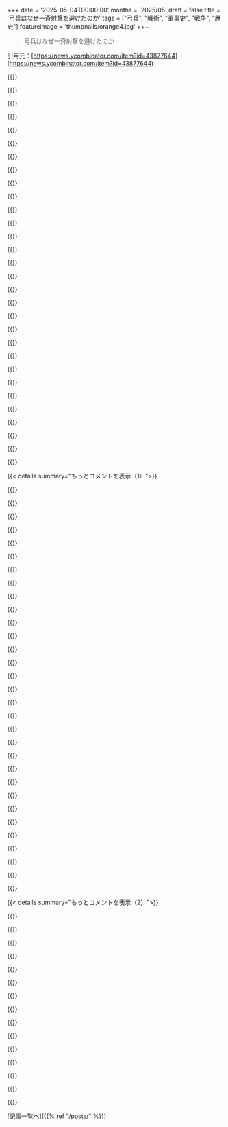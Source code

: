 +++
date = '2025-05-04T00:00:00'
months = '2025/05'
draft = false
title = '弓兵はなぜ一斉射撃を避けたのか'
tags = ["弓兵", "戦術", "軍事史", "戦争", "歴史"]
featureimage = 'thumbnails/orange4.jpg'
+++

> 弓兵はなぜ一斉射撃を避けたのか

引用元：[https://news.ycombinator.com/item?id=43877644](https://news.ycombinator.com/item?id=43877644)




{{<matomeQuote body="著者がちゃんと話してないのは兵隊の規律かな．規律があれば矢の雨も平気だろうけど，普通の徴集農民にはかなりビビると思う．訓練も装備もダメだし，戦いに思い入れもない．現代の銃も倒すより牽制がメインだしね．矢がきたら突っ込むのが賢いかもだけど，初めて戦う素人には隠れたくなるのが本能だろうな．<br>弓兵は連射できないし，近接戦闘もできるか守られてる．遠距離で敵に矢を浪費させるのは理にかなってるし，弓兵も敵が近づくまで待つ方がいい．相手によって戦術も違うだろうね．Persiansが規律のない部族相手に弓で勝てたのも，規律あるGreeks相手に損害少なく接近できたのも納得だよ．" userName="jjk166" createdAt="2025/05/04 23:03:46" color="#ff5733">}}




{{<matomeQuote body="前のコメントの『普通の徴集農民にはかなりビビると思う．』ってとこだけど，歴史的な背景によるね．middle agesの普通の徴集農民は領主のお供として来てただろうし，逃げたり隊列を乱したりしたら村のみんなにバレて一生言われそう．当時の徴集兵はプロじゃなく，村人や農民仲間と一緒に戦った．訓練じゃなく社会的な圧力でまとまってたんだよ．" userName="throwup238" createdAt="2025/05/05 02:51:41" color="#ff5c5c">}}




{{<matomeQuote body="前のコメントの『middle agesの普通の徴集農民は領主のお供として…』ってとこね．Middle agesの農民のほとんどは戦闘に参加しなかったよ，反乱以外は．もし領主に連れて行かれても，戦場は避けて設営とか馬の世話とか補助的な仕事してたはず．徴兵制はRenaissance中期くらいからで，Middle agesの戦いはほぼ貴族がやってたんだ．" userName="antisthenes" createdAt="2025/05/05 06:08:17" color="#38d3d3">}}




{{<matomeQuote body="著者のBretは別の記事で徴集兵の規律について議論してるよ（https：／／acoup．blog／2022／06／17／collectionsーtotalーgeneralshipー…）．特に”ドリル”の概念に注目してる．『規律を作るには，戦場でやることを体に染み付くまで練習させるのが基本．怖くて考えられなくても，訓練通りに機械的に動けるようにする．』『ドリルは厳しくてかなり過酷になりがち．特にEuropeの近世では，貴族の士官が農民出身の兵士を見下してて，機械にするために過酷なドリルが導入されたんだ．』" userName="tomr_stargazer" createdAt="2025/05/05 03:15:46" color="#45d325">}}




{{<matomeQuote body="個人的には，これが”一斉射撃なし”って考えへの重要な反論だと思うな．現代まで兵士は単独で動かない．隊列で動いて，訓練されたことを繰り返す．弓兵の部隊も同じだろう．隊長の指示に従って一斉に動いたはず．衝撃を与えるためじゃなく，疲労管理，矢の補給，しっかり引いて撃つためだよ．" userName="treis" createdAt="2025/05/05 12:27:10" color="#38d3d3">}}




{{<matomeQuote body="隊列で一緒に動くのと，全ての動きを完全に合わせるのとは違うよ．歩兵がみんな一斉に剣を振った？もちろん違う．弓兵が隣の人を”待って”撃つなんて意味がない．記事が指摘してるように，一斉射撃は疲労を増やすんだ，減らすんじゃなくて．" userName="pimlottc" createdAt="2025/05/05 13:11:09" color="">}}




{{<matomeQuote body="矢の集中砲火が来たら最速で距離を詰めるのが賢いかもって話だけど，そこで一斉射撃が役立つかもね．複数の馬や兵士に同時に当たれば，進むペースが崩れてつまずいたり積み重なったりするかも．進軍が遅れれば，さらに後の矢に当たる時間が増えるからね．" userName="trhway" createdAt="2025/05/05 00:01:27" color="#ff5733">}}




{{<matomeQuote body="著者がちゃんと話してないのは兵隊の規律って話の例として，Leonidas率いるSpartan軍があるね．兵士の一人が本当に言ったらしいよ，Persiansが火の矢を降らせるなら，日陰で戦えるって．" userName="anshumankmr" createdAt="2025/05/05 12:53:50" color="">}}




{{<matomeQuote body="弓兵って、だいたい農民か自由民だったんだよね。すごく長い時間と幅広い文化の話をしてるから、絶対的な真実よりトレンドで語るべきかな。<br>弓兵みたいなセミプロ兵士の徴兵や活用は、彼らがかなり役に立ったから普通にあったことだよ。セミプロってのは、戦時以外は政府からの手当はないけど、訓練は奨励されてたってこと。<br>https：//en.wikipedia.org/wiki/Assize_of_Arms_of_1252<br>「わが国の国民は、貧富を問わず、以前は遊びの中で弓術を練習していた。神の助けにより、これによりわが国に大きな名誉と利益がもたらされ、わが国の軍事事業において我々自身にも少なからぬ利点があったことはよく知られている…同国のすべての者は、体力があれば、休日には弓矢を使って遊び…弓術を学び練習しなければならない。」" userName="Retric" createdAt="2025/05/05 09:49:07" color="#785bff">}}




{{<matomeQuote body="筆者、スパルタのことと、スパルタ崇拝してる人たち、あとスパルタ伝説の根拠になってる情報の質（退屈した元老院議員向けのテーマパークと化してた時代の、ローマ人による二次情報）について、めっちゃひどい見方してるね。<br>https：//acoup.blog/2022/08/19/collections-this-isnt-sparta-r..." userName="folbec" createdAt="2025/05/05 13:22:49" color="#785bff">}}




{{<matomeQuote body="ある視点から見ると、常備軍に驚くほど近いね。税金が中央政府に行ってから兵士に支払われるんじゃなくて、兵士に税金徴収地域が割り当てられて、軍備維持の報酬として自分たちの取り分をキープするってだけ。<br>（もちろん、ちょっと違う視点から見ると、用心棒稼業と区別つかないけどね）" userName="usrusr" createdAt="2025/05/05 08:15:41" color="#38d3d3">}}




{{<matomeQuote body="＞近代まで、兵士は単独で何もできなかった。隊列を組んで、訓練された通り繰り返すだけだ。<br>いやいや、訓練ってのは火薬兵器を使うようになったことへの対応だよ。<br>＞近代まで、兵士は単独で何もできなかった。<br>Julius Caesarの記述に、後方から攻撃されたとき、最後列の兵士たちが皆殺しにされる代わりに、後ろ向きになって戦い始めたっていう一節があるんだ。これ、Caesarがこの見事な機動に一切責任がないって示唆されてることで特に注目されてるんだよね。<br>でもその前に、これが実際に見事で自発的な戦場での機動だったってこと、誰も訓練されたことのない動きだったってことに注目すべきだよ。" userName="thaumasiotes" createdAt="2025/05/05 14:59:34" color="#45d325">}}




{{<matomeQuote body="味方の騎兵や歩兵が交戦してるのに、さらに矢を送り込む指揮官ってのは（悪い意味で）特別な奴だよね。実際に起きた記録はあるだろうけど、味方と同じくらい敵に損害与えるって覚悟しなきゃだめだ。" userName="_heimdall" createdAt="2025/05/05 02:39:07" color="#45d325">}}




{{<matomeQuote body="いい記事だったね、ロングボウの利点についても聞けたら良かったな。" userName="detourdog" createdAt="2025/05/05 00:00:30" color="">}}




{{<matomeQuote body="ローマ軍は広範に訓練と規律を徹底してたよ。それとローマ軍には下級・中級の指揮官がいて、一定の制限内で決断して部隊を指揮できたんだ。Caesarから全ての兵士に直接命令が行ってたわけじゃない。百人隊長ならあの指示は出せたかもしれないね、個々の兵士レベルで自発的にやったことじゃないと思うよ。どの戦いのことか分からないけど、たぶんAlesiaの包囲戦かな？分からないから具体的なコメントはできないけどね。<br>https：//web.archive.org/web/20150901204127/http：//www.roman-..." userName="542354234235" createdAt="2025/05/05 18:39:48" color="#785bff">}}




{{<matomeQuote body="Henry the 3rdが農民全体に定期的に弓術訓練させるって決めた法令は、百年戦争中のイングランドにとって本当にうまくいったよね。危険で熟練した遠距離戦士をたくさん戦場に送ることができて、Crécyとか（もちろん）Agincourtみたいな大勝利につながったんだから。" userName="whythre" createdAt="2025/05/05 20:09:52" color="#ff33a1">}}




{{<matomeQuote body="軍隊には、領主や騎士のお供の者（農民でもありえたけど、農民が戦に行く理由はだいたい無かったし、領主が農奴を強制する法的手段も少なかった）、傭兵（https：//en.wikipedia.org/wiki/Free_company）、または一般法の囚人（ロシアがウクライナでやったように）みたいな、多かれ少なかれプロの歩兵がたくさんいたんだ。<br>自由な身分の家族は、地元の領主が招集したら、誰か一人を戦場に送らなきゃいけないことがよくあったね。" userName="pm3003" createdAt="2025/05/05 11:09:59" color="#ff33a1">}}




{{<matomeQuote body="徴兵された農民が戦闘に直面したらどうなるか、俺たち結構よく分かってるよ。ひたすら「主の祈り」を唱えながら膝をつくのさ…。" userName="ashoeafoot" createdAt="2025/05/05 15:16:24" color="">}}




{{<matomeQuote body="平均的な弓と素人の兵士の命中精度を考えると、射程距離の近くにはいたくないだろうな。ちゃんと飛ばなかったり、滑ったり、機能不全になる矢も結構あるだろうから、すぐ後ろから撃たれたいわけないもんね。" userName="wvh" createdAt="2025/05/05 07:57:20" color="#ff5733">}}




{{<matomeQuote body="acoup.blogの別の例として、Caesarの軍がBibracteで前後から攻撃されても勝利した話は有名だね。Caesar自身は指示してないってのが、下級士官の判断だった可能性を示唆してる。<br>とはいえ、古典や中世の軍隊が訓練しなかったっていうGPの意見には反対だな。Bretのブログ記事にもあるけど、彼らは確かに訓練してたよ。Josephusの有名な言葉：”彼らの訓練は血を流さない戦いであり、彼らの戦いは血まみれの訓練だ”ってのがそれ。<br>PlutarchのLife of Eumenes§11には、Eumenesが包囲下で兵士を鍛えた面白い逸話もあるけど、これは定常的な訓練の証拠ってよりは、珍しい例だね。" userName="quuxplusone" createdAt="2025/05/06 05:08:32" color="#ff5c5c">}}




{{<matomeQuote body="＞著者がここで規律（discipline）についてあまり議論してないことについて。<br>彼は他の投稿で”discipline”という言葉の問題点（色々なものを一緒くたにしすぎ）について具体的に話してるし、この記事でも”cohesion”（君が言いたいのはこれだと思うけど）については何箇所かで具体的に触れてるよ。" userName="lmm" createdAt="2025/05/05 04:08:13" color="#45d325">}}




{{<matomeQuote body="Terry Jonesのドキュメンタリーで、中世の貴族は organised crime family にかなり似てたって言ってたな。もちろん、彼は学術的な正確さを狙ってたわけじゃなくて、視聴者に雰囲気を伝えようとしてたんだよね。" userName="adamc" createdAt="2025/05/05 14:33:24" color="">}}




{{<matomeQuote body="同じ著者から、防御突破や弓の射程に関する記事のリンク。知らない人にはTod’s Workshopの実際の実験動画（特に有名な20:50のクリップ）が必見だよ。他にも関連動画はあるけど、これが元祖。" userName="gota" createdAt="2025/05/05 11:43:32" color="#38d3d3">}}




{{<matomeQuote body="うん、でも”drill”って言葉の使い方は気をつけた方がいいかもね。どれだけ正式で組織的な訓練があったか、それとも単に毎日仕事の前後に弓の練習に行けって言われただけなのか、詳細はよく分からないんだ。パッと調べただけじゃ分からなかったな。<br>君がそう主張してるわけじゃないと思うけど、Assize of Arms 1252は確かに弓兵が一斉射撃の訓練をしてたってことじゃないだろうしね。" userName="scott_w" createdAt="2025/05/06 05:45:25" color="#45d325">}}




{{<matomeQuote body="一斉射撃は敵が対応しやすくなるって可能性もあると思うな。もし矢が集中した斉射としてだけ来るなら、敵は盾の後ろにしゃがんでやり過ごして、間の静かな時に前進するって coordinated advance がしやすくなるかも。<br>散漫だけどだいたい絶え間ない矢の雨の方が、おそらくもっと気を散らすし対処も難しいから、敵の歩兵にはより大きな障害になるんじゃないかな。" userName="bunderbunder" createdAt="2025/05/05 18:03:48" color="#45d325">}}




{{<matomeQuote body="＞彼らは訓練や規律より社会的な圧力で部隊の結束を維持した、って話だけど。<br>歴史上の時代って Brutal だったからね。もし自分の家を守ってるなら、戦いに負けたら家は略奪されて家族は奴隷にされるか酷い目に遭う。それは逃げ出さないためのめちゃくちゃ大きなモチベーションになったはずだよ。" userName="throwaway4744" createdAt="2025/05/05 06:05:02" color="#ff5c5c">}}




{{<matomeQuote body="戦争弓のドローウェイトが45～77kg（100～170ポンド）って統計に驚いたよ．ジムに行って一番軽い45kgのダンベルを片手で持って，限界までローイングするのを想像してみてよ．もちろん一番縮めた位置でキープなんてしないだろ？正気じゃないし数秒でヘトヘトになるよ．" userName="ropable" createdAt="2025/05/05 00:33:42" color="">}}




{{<matomeQuote body="矢の殺傷力に関する記事の指摘だけどさ．このテーマで見たYouTubeのテストだと，矢はフルプレートでも結構簡単に貫通してるように見えるんだよね．もちろん全く科学的じゃないけどさ．" userName="make3" createdAt="2025/05/05 01:29:02" color="">}}




{{<matomeQuote body="Tod’s WorkshopってYouTubeチャンネル見てみて．エンタメだけど現実的なテストしてるよ．多くのテストは硬いものの前の鎧に垂直に撃ってるけど，矢は角度がつくし，人間は動くから，十分な深さまで貫通して大怪我させる能力は落ちるんだ．ゼロじゃないけどね！もし矢が本当にプレート鎧を貫通するなら，騎士は大きな盾を使うはずだけど，実際は使わなかった．これは金持ちの騎士が矢でバタバタ死んでたわけじゃないってことだよね．" userName="iamthemonster" createdAt="2025/05/05 02:42:31" color="#ff5c5c">}}




{{<matomeQuote body="＞数秒でヘトヘトになる<br>いや，ダンベルローイングで95ポンドとか100ポンドとか105ポンドを8～10レップやる人はたくさんいるよ（俺も昔はそうだったけど．．．）．それは「数秒」じゃないけど，多いわけでもないね．でもダンベルローイングだけを literal に鍛える人なんていないから，高ウェイトの弓を何度も引く（「gassing」せずに）訓練ができるってのは全く信じられないことじゃないと思うな．" userName="almostgotcaught" createdAt="2025/05/05 00:52:39" color="#38d3d3">}}




{{< details summary="もっとコメントを表示（1）">}}

{{<matomeQuote body="https://en.wikipedia.org/wiki/English_longbow#History<br>＞［I］n the war against the Welsh，one of the men of arms was struck by an arrow shot at him by a Welshman．It went right through his thigh，high up，where it was protected inside and outside the leg by his iron chausses，and then through the skirt of his leather tunic；next it penetrated that part of the saddle which is called the alva or seat；and finally it lodged in his horse，driving so deep that it killed the animal．いずれにせよ，俺はこれで撃たれたくはないね．" userName="p_ing" createdAt="2025/05/05 03:19:47" color="#38d3d3">}}




{{<matomeQuote body="それは最大まで引いたときの重さのことだよ．ゴムバンドみたいに，最大まで引くまでだんだん重くなる感じ．ウェイトみたいに一定の力じゃないんだ．ウェイトには慣性があるからいきなり持ち上げられないけど，弓にはない．好きなだけ早く引けるから，同じ最大「重さ」でも引きやすく感じるんだ．（現代の弓は違う．カムとか使って逆の効果．引けば引くほど軽くなることもあって，知ってないと変な感じだよ．）" userName="sandworm101" createdAt="2025/05/05 02:07:06" color="#ff33a1">}}




{{<matomeQuote body="それは多分，至近距離からの射撃（世界で一番強い種類の古代弓から）の話だろうね．矢が貫通したchaussesは多分mail（鎖帷子）でplate（プレートアーマー）じゃないだろうし，馬は人間よりずっと頑丈じゃないよ．もちろんlongbowは人を殺せたし，実際に殺した――そうでなきゃ戦争で使われるわけない！でも遠距離からplate armourを routine に貫通して殺せたわけじゃないんだ．" userName="lmm" createdAt="2025/05/05 04:14:24" color="#ff5733">}}




{{<matomeQuote body="弓を引くのは日常生活やダンベルとは違う筋肉を使う．アーチェリー向け運動の参考に － https://www.morrelltargets.com/blogs/archery-blog/9-strength... 弓の難しさは引き方による．horsebowの親指引きは especially 難しく，war bowは特殊．recurveは楽で，compoundは cheating．引いてすぐ放さず，狙うため保持するのが physically 疲れる．最近100ポンド超弓を引くYTerが全く当てられなかった例も．当てるには Patience と Practice が必要．ドローウェイトは普通30インチで測り，自分のドロー長に合った弓を選ぶのが大事だよ．" userName="p_ing" createdAt="2025/05/05 03:15:49" color="#ff5733">}}




{{<matomeQuote body="「一番強い」がどういう意味かわからないけど，モンゴルの composite bow と比較してみたら？「頑丈」ってのもわからないけど，闘牛の失敗で内臓を引きずって30分も走り回る馬は’gore’な映像で珍しくないよ．人間が似たことするの見ないけどね．馬は獲物から家畜化されたから，痛みや傷を無視して逃げるのが得意なんだ．" userName="cess11" createdAt="2025/05/05 08:06:47" color="">}}




{{<matomeQuote body="「最強」がどういう意味かわかんないけど、Mongol composite bowsと比較してみたら？ Longbowsの方がMongol composite bowsより強いってのが一般的だと思うよ。<br>あと「丈夫」がどういう意味かもよくわかんないけど、牛追い祭りで内臓を引きずって30分も走り回る馬とかいるらしい。人間じゃそんなことできんよね。馬は獲物だった動物から家畜化されたから、痛みとか傷を無視して逃げるのが得意なんだよ。でも馬はめちゃくちゃ脆いって言われてる。引用されてる文章は、馬が即死したとは言ってなくて、ただ死んだって言ってるだけだし。" userName="lmm" createdAt="2025/05/05 08:14:13" color="#45d325">}}




{{<matomeQuote body="毎日飯もろくに食えずに20マイルも歩いて、それから射撃の練習（農民弓兵はそうだったはず）をやってみろよ。" userName="tmpz22" createdAt="2025/05/05 01:24:19" color="">}}




{{<matomeQuote body="どれくらい現代のこと？脚本家とかカメラマンが変な思い込みをするほど現代じゃないってこと？この定説、早い段階で広まって、いまだに消えてないよね。" userName="hinkley" createdAt="2025/05/05 03:08:18" color="">}}




{{<matomeQuote body="訓練されたプロの弓兵だけが、あの170ポンドの強い弓をちゃんと使えたんだと思うな。" userName="ses1984" createdAt="2025/05/05 02:01:15" color="">}}




{{<matomeQuote body="18世紀過ぎたら、戦争用の弓なんて実質誰も使わなくなったんだ。趣味でやる人以外は、皆ターゲット用とか狩猟用の弓しか知らない。どっちも全然引きが弱いけど、俺が持ってた65ポンドの弓でも300mくらい飛んだ。English longbowの倍くらいだね。現代弓は1000m以上も飛ぶけど、最大射程は狙わない。危ないから。" userName="sandworm101" createdAt="2025/05/05 03:27:24" color="#ff5733">}}




{{<matomeQuote body="コンパウンドアーチェリーはズルだよな、特に今のリリースとかサイト使うと。数ヶ月練習すりゃ、75ポンドの弓でも50ヤード先のスープ缶にバンバン当てられるようになる（もっとすごい人もいる）。100年前には考えらんないくらいのことだろ。" userName="lazide" createdAt="2025/05/05 10:53:00" color="">}}




{{<matomeQuote body="角度って大事なんだよ。フランスでEnglish軍がLongbowsだけで格上相手に勝った戦いがあったらしい。William of Orangeかと思ったけど違うかも。疲弊して数で劣るEnglish軍だったけど、Longbowsで勝った。歴史分析によると、前線が薄かったから低い角度で直接狙えて、貫通力が上がったらしい。突撃してくる敵をボコボコにして混乱させたって。矢でこんなにやられるなんて異常だろ。" userName="hinkley" createdAt="2025/05/05 03:19:11" color="#ff5733">}}




{{<matomeQuote body="チタンの例え話があったんだけど、最初は軽く感じても、時間が経つと重く感じるようになるっていう話だった。スタミナがプロとアマチュアを分けるけど、疲れは誰にでもくるもんだよな。" userName="hinkley" createdAt="2025/05/05 03:04:34" color="">}}




{{<matomeQuote body="それはそうかもね。鹿を狩る時って、下手な鉄砲数撃つより、矢を撃たない方がマシだから、ちゃんと狙うためにちょっと待つのは正しいと思う。俺の先生で弓ハンターの人がいたんだけど、それが鹿にとっても唯一フェアな方法だって言ってたな。向こうにもちゃんとチャンスがあるって。先生が狩り旅行で2、3本以上矢を撃ったなんて想像できんわ。「撃つか死ぬか」の戦場とは全然違うよね。" userName="hinkley" createdAt="2025/05/05 06:21:54" color="">}}




{{<matomeQuote body="Agincourtの戦いのこと言ってるんだろ。Henry VがHarfleurの長い包囲戦の後Calaisに戻る途中、100 Years Warの最中にあったやつ。" userName="alangou" createdAt="2025/05/05 05:01:34" color="">}}




{{<matomeQuote body="記事読めよってことじゃない？ 記事にはさ、馬はデカくて傷つきやすいし、重装騎兵は密集するから馬の装甲（barding）で守ろうとしたけど、人間みたいには守れないし遅くなるって書いてるんだよ。だから一斉射撃避けたんだろって。" userName="shkkmo" createdAt="2025/05/05 13:43:21" color="#38d3d3">}}




{{<matomeQuote body="「金持ちの重装甲騎士が弓矢でバタバタ死ななかった」って話はAgincourtで起こったことの一般的な単純化された物語だよね。 English archersがFrench noble heavy cavalryを壊滅させたって言われてるけど、それも例外的なケースだったみたいだし。" userName="pjc50" createdAt="2025/05/05 08:49:36" color="#ff5c5c">}}




{{<matomeQuote body="YouTubeのTodd’s Workshopの実験だと、プレートアーマーは100kgのlongbowにはほとんど効かなかったみたい。でも、当時の材質によっては多少ダメージあったかもって言ってたかな。" userName="alpaca128" createdAt="2025/05/05 16:56:16" color="">}}




{{<matomeQuote body="俺の理解だと、English longbowmenは10代から武器の訓練をしてて、そのせいで骨格が歪んだって骨を見てわかるらしい。" userName="acjohnson55" createdAt="2025/05/05 03:47:36" color="">}}




{{<matomeQuote body="記事をチラッと読んで、ゲームをちょっと考えただけのネットの適当なコメントと、原典をちゃんと読み込んでる本物の専門家っていうジャンル、マジ面白いわ。" userName="AlexMoffat" createdAt="2025/05/05 13:05:02" color="">}}




{{<matomeQuote body="「本物の専門家が原典を深く読んでるのが面白い」って話だけど、それって別に悪いことじゃないと思うんだ（全部の専門職は知らないけどね）。俺の分野（software engineering）では、何十年も経験あるのにダメなことやったり、間違った判断したり、全然違うこと言う専門家をたくさん見てきたよ。専門家が出した論理に、丁寧に疑問を投げかけたり、常に挑戦したりするのは全く悪いことじゃない。彼らから何か学べるかもしれないし、彼らが無能だって分かるかもしれない。どっちにしても、何か役に立つ情報が得られるからさ。" userName="alexey-salmin" createdAt="2025/05/05 16:18:47" color="">}}




{{<matomeQuote body="software engineeringは変化が速くて新しいアイデアが出るけど、Historyはdatabasesやcryptographyみたいに基礎知識が重要なんだ。本物のhistoriansは資料のバイアスや、何が書き残されてるか（金持ちのカッコいいこと）と、書き残されてないこと（貧乏人のこと）の違いを知ってる。だから、ネットの素人が初めて考えたような斬新なアイデアは、だいたいhistoriansはもう知ってることなんだよ。たまにexperimental archeologyみたいな分野から面白い話は出るけどね。" userName="cwmma" createdAt="2025/05/06 14:05:23" color="#ff33a1">}}




{{<matomeQuote body="マジでどんなトピックでもこれ起こるよ。100年前は技術的に不可能だったけど、これ（ネットの議論）がどうなるか見るのは面白いね。黙って聞くってのは、2025年にはちゃんとしたスキルだよ。" userName="codyvoda" createdAt="2025/05/05 13:19:16" color="">}}




{{<matomeQuote body="同じ作者がこの記事で似た話をしてるよ：https://acoup.blog/2020/05/01/collections-the-battle-of-helm...<br>LOTRのSarumanの戦い方がひどい理由を議論しててね：<br>”Sarumanは別の分野の専門家が、関係ない分野（軍事）でも自分はできると思い込んじゃう、すごく賢いタイプの人なんだ。STEM分野から人文系に来た人にありがちかもね。彼の「Rohanのバカにできるなら簡単だろ？」って考えが、初心者みたいなミス連発につながるのが面白い。結局、彼は自分が思ってたほど賢くなかったってことさ。”" userName="kop316" createdAt="2025/05/05 15:20:30" color="#ff5c5c">}}




{{<matomeQuote body="Peter H Wilsonの30 years war bookによると、一斉射撃は火器（Spanish terziosのmusketeersは各自撃ってた）だけでなく、人間を機械の歯車と見る哲学変化も必要だったんだって。これはrenaissanceよりEarly Modernの概念だ。最初の一斉射撃はItalian condottieriやLow Countries’ militiasに見られ、そこでは個人取引の商業経済も始まってたんだ。" userName="bandrami" createdAt="2025/05/05 04:12:36" color="#45d325">}}




{{<matomeQuote body="この記事が考えてないのはさ、めっちゃ昔の軍隊は一斉射撃してたかもしれないってことだよ。でも、それがすごく悪いアイデアだったから、皆全滅しちゃって、だから俺たちは何も聞いてないんだ。" userName="tptacek" createdAt="2025/05/05 01:54:37" color="#785bff">}}




{{<matomeQuote body="勝者はさ、敵がどれだけ超バカだったかとか、だから自分たちが神から与えられた権利でそいつらとその臣民を支配するようになったとか、書き残しそうじゃん…" userName="Ekaros" createdAt="2025/05/05 07:54:40" color="">}}




{{<matomeQuote body="そう思うかもだけど、俺の考えではたいていの場合、見下したり意地悪く書くより、無関心で無視する方が勝つんじゃないかな。" userName="permo-w" createdAt="2025/05/05 08:36:57" color="">}}




{{<matomeQuote body="そんなにも注目に値することなら、書き留める価値があると思っちゃうな。" userName="rocqua" createdAt="2025/05/05 06:02:53" color="">}}




{{<matomeQuote body="いやいや、まず全滅したって文字通り皆死んだわけじゃないし、それに勝った側が勝利とその原因を記録するのを妨げるわけでもないでしょ。" userName="eviks" createdAt="2025/05/05 03:20:38" color="#ff33a1">}}

{{</details>}}




{{< details summary="もっとコメントを表示（2）">}}

{{<matomeQuote body="たとえば、負けた戦いで奴隷に売られた兵士から口承で伝わったのかもしれないね．なんかこう、一斉射撃の愚かさが食べ物の名前になったとか．それか、試すほどバカな軍隊は単に皆殺しにされたのかも。" userName="acjohnson55" createdAt="2025/05/05 03:51:10" color="">}}




{{<matomeQuote body="なんで奴隷とか口承とかニッチな話出すの？もっと普通に、戦場から逃げた兵士や将軍が他の出来事と同じように記録したって考えがあるでしょ。勝利した側だって普通に記録してるし．「皆殺し」も100％じゃないんだから。" userName="eviks" createdAt="2025/05/05 04:03:23" color="#38d3d3">}}




{{<matomeQuote body="これは「Xは人類史上で一度も起こらなかった」みたいな主張に対して、同じように簡単に言える反論だね．" userName="tshaddox" createdAt="2025/05/05 06:29:03" color="">}}




{{<matomeQuote body="俺にはOccam’s Razorって、特にこういうシナリオではかなり頼りにならない考え方だと思うな。" userName="permo-w" createdAt="2025/05/05 08:39:16" color="">}}




{{<matomeQuote body="弓を引く重さの話を聞いて、なんでEnglish longbowmenが遺跡で顕著な脊椎変形があるのか分かったわ。伝統的な弓で110ポンド（約50kg）だって？マジかよ。" userName="salynchnew" createdAt="2025/05/05 16:30:23" color="#45d325">}}




{{<matomeQuote body="Medieval： Total War（1と2両方）やってたとき、弓とかクロスボウって敵が攻めてくると超効果的だったんだよね。あれってゲームが矢の弾幕をリアルに再現してたのか、それとも映画で見る中世の弓兵のイメージに合わせてたのか、今となっては気になるわ。" userName="jakubmazanec" createdAt="2025/05/03 17:55:22" color="">}}




{{<matomeQuote body="Total Warとかビデオゲーム全般には、じゃんけんみたいな相性（rock-paper-scissors）設計があるんだよ。あれってゲームプレイを面白くするために、結構色々と歪めてる傾向があるんだよね。だから一般的には、いや、現実的じゃないよ。" userName="kergonath" createdAt="2025/05/04 21:54:31" color="">}}




{{<matomeQuote body="Total War（RTW, MTW2あたり）は、じゃんけん相性設計が少ないRTSだよ。状況次第なんだ。槍兵と剣兵は互角くらいで、騎兵でどっちもいけるけど突っ込ませっぱなしはダメ。AoEみたいに”対騎兵槍兵”とかはいないんだ。" userName="frollogaston" createdAt="2025/05/05 05:08:35" color="">}}




{{<matomeQuote body="＞ Total Warはじゃんけん相性設計が少ないRTSだ＜br＞＞ 槍vs騎兵みたいなボーナスだけで、あとは状況次第だ＜br＞Total Warには絶対じゃんけん相性（騎兵／弓／槍あたり）の要素があるよ。公式ガイドでもそう言ってる。（RTSじゃなくRTT＋TBSね）＜br＞＞ 特性間の相互作用でも、相性設計じゃないことにはならないよ。" userName="dragonwriter" createdAt="2025/05/05 05:20:03" color="#ff33a1">}}




{{<matomeQuote body="弓兵で騎兵を倒すこともできるし、逆も然りだよ。ただ、とにかく近接戦できる敵を弓兵に近づけたくないってことさ。" userName="frollogaston" createdAt="2025/05/05 05:26:45" color="">}}




{{<matomeQuote body="Rome 2のmultiplayerだと、槍兵は絶対剣兵と互角じゃなかった記憶があるな ：P 俺たちのサーバーは剣兵に制限かけてたんだ、じゃないとみんなそればっかり選ぶからさ！槍兵の目的は時間稼ぎと他のユニットを疲れさせることで、それから剣兵を投入する感じ ：D" userName="StefanBatory" createdAt="2025/05/05 08:04:30" color="">}}




{{<matomeQuote body="ああ、Rome 2は分からないや、やったことないんだ。剣兵ばっかりの軍隊が最強で、誰も対策を見つけられてないって聞くと、ゲームバランス悪いみたいだね。まあ、あの手のゲームはどれもPVPバトル向けにすごくバランス取れてるかっていうと怪しいけどね。" userName="frollogaston" createdAt="2025/05/05 13:56:47" color="">}}




{{<matomeQuote body="ルールブックが10ページくらいあったんだよ。それにコミュニティごとに独自のルールがあったし＜br＞WH 3は拠点を占領するスタイルのMPバトルにしたことで、この問題を基本的に解決したね。マジで、house rulesを作る手間から解放されたよ。" userName="StefanBatory" createdAt="2025/05/05 18:24:46" color="">}}




{{<matomeQuote body="多分、その理由の一つは陣地堅守（camping）に関係してるね、守備側の軍隊が有利だから。えー、ほとんどのPVPビデオゲームは、みんなが仕事みたいにやると面白くないよね。" userName="frollogaston" createdAt="2025/05/08 01:53:50" color="">}}

{{</details>}}



[記事一覧へ]({{% ref "/posts/" %}})
